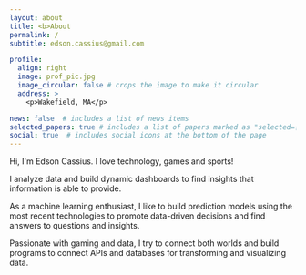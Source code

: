 ```yaml
---
layout: about
title: <b>About
permalink: /
subtitle: edson.cassius@gmail.com

profile:
  align: right
  image: prof_pic.jpg
  image_circular: false # crops the image to make it circular
  address: >
    <p>Wakefield, MA</p>

news: false  # includes a list of news items
selected_papers: true # includes a list of papers marked as "selected={true}"
social: true  # includes social icons at the bottom of the page
---
```


Hi, I'm Edson Cassius. I love technology, games and sports!

I analyze data and build dynamic dashboards to find insights that information is able to provide.

As a machine learning enthusiast, I like to build prediction models using the most recent technologies to promote data-driven decisions and find answers to questions and insights.

Passionate with gaming and data, I try to connect both worlds and build programs to connect APIs and databases for transforming and visualizing data.





